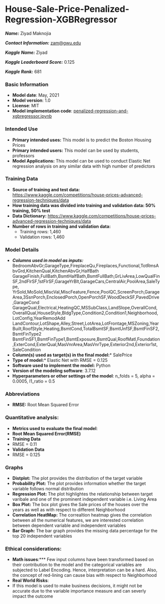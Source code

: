 # House-Sale-Price-Penalized-Regression-XGBRegressor

***Name:*** Ziyad Maknojia

***Contact Information:*** zam@gwu.edu

***Kaggle Name:*** Ziyad

***Kaggle Leaderboard Score:*** 0.125

***Kaggle Rank:*** 681

### Basic Information

* **Model date**: May, 2021
* **Model version**: 1.0
* **License**: MIT
* **Model implementation code**: [penalized-regression-and-xgbregressor.ipynb](penalized-regression-and-xgbregressor.ipynb)

### Intended Use
* **Primary intended uses:** This model is to predict the Boston Housing Prices
* **Primary intended users:** This model can be used by students, professors
* **Model Applications:** This model can be used to conduct Elastic Net regression analysis on any similar data with high number of predictors

### Training Data
* **Source of training and test data:** https://www.kaggle.com/competitions/house-prices-advanced-regression-techniques/data
* **How training data was divided into training and validation data: 50% training, 50% test**
* **Data Dictionary:** https://www.kaggle.com/competitions/house-prices-advanced-regression-techniques/data
* **Number of rows in training and validation data:**
  * Training rows: 1,460
  * Validation rows: 1,460

### Model Details
* ***Columns used in model as inputs:*** BedroomAbvGr,GarageType,FireplaceQu,Fireplaces,Functional,TotRmsAbvGrd,KitchenQual,KitchenAbvGr,HalfBath         
GarageFinish,FullBath,BsmtHalfBath,BsmtFullBath,GrLivArea,LowQualFinSF,2ndFlrSF,1stFlrSF,GarageYrBlt,GarageCars,CentralAir,PoolArea,SaleType,        
YrSold,MoSold,MiscVal,MiscFeature,Fence,PoolQC,ScreenPorch,GarageArea,3SsnPorch,EnclosedPorch,OpenPorchSF,WoodDeckSF,PavedDrive,GarageCond      
GarageQual,Electrical,HeatingQC,MSSubClass,LandSlope,OverallCond,OverallQual,HouseStyle,BldgType,Condition2,Condition1,Neighborhood,LotConfig,YearRemodAdd
LandContour,LotShape,Alley,Street,LotArea,LotFrontage,MSZoning,YearBuilt,RoofStyle,Heating,BsmtCond,TotalBsmtSF,BsmtUnfSF,BsmtFinSF2,BsmtFinType2     
BsmtFinSF1,BsmtFinType1,BsmtExposure,BsmtQual,RoofMatl,Foundation,ExterCond,ExterQual,MasVnrArea,MasVnrType,Exterior2nd,Exterior1st,SaleCondition 
* **Column(s) used as target(s) in the final model:*** SalePrice
* **Type of model:*** Elastic Net with RMSE = 0.125
* **Software used to implement the model:** Python
* **Version of the modeling software**: 3.7.12
* **Hyperparameters or other settings of the model**: n_folds = 5, alpha = 0.0005, l1_ratio = 0.5

### Abbreviations
* **RMSE:** Root Mean Squared Error

### Quantitative analysis:
* **Metrics used to evaluate the final model**:
* **Root Mean Squared Error(RMSE)**
* **Training Data**
* RMSE = 0.11
* **Validation Data**
* RMSE = 0.125

### Graphs 
* **Distplot:** The plot provides the distribution of the target variable 
* **Probability Plot:** The plot provides information whether the target variable follows normal distribution
* **Regression Plot:** The plot highlightes the relationship between target varibale and one of the prominent independent variable i.e. Living Area
* **Box Plot:** The box plot gives the Sale prices of the houses over the years as well as with respect to different Neighborhood
* **Correlation HeatMap:** The correaltion heatmap gives the correlation between all the numerical features, we are interested correlation between dependent
variable and independent variables 
* **Bar Graph:** The bar graph provides the missing data percentage for the top 20 independent variables

### Ethical considerations:
* **Math issues**:*** Few input columns have been transformed based on their contribution to the model and the categorical variables are subjected to Label Encoding. Hence, interpretation can be a hard. Also, the concept of red-lining can cause bias with respect to Neighborhood
* **Real World Risks**:
* If this model is used to make business decisions, it might not be accurate due to the variable importance measure and can severly impact the outcome



